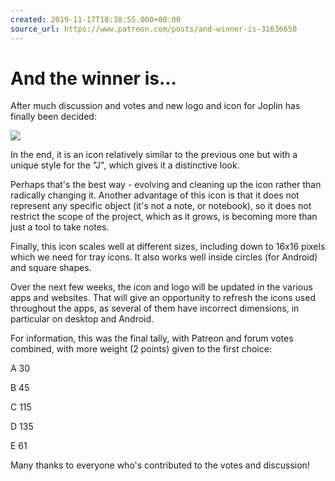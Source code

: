 ```yaml
---
created: 2019-11-17T18:38:55.000+00:00
source_url: https://www.patreon.com/posts/and-winner-is-31636650
---
```


# And the winner is...

After much discussion and votes and new logo and icon for Joplin has finally been decided:

![](https://raw.githubusercontent.com/laurent22/joplin/dev/Assets/WebsiteAssets/images/news/20191117-183855_0.png)

In the end, it is an icon relatively similar to the previous one but with a unique style for the "J", which gives it a distinctive look.

Perhaps that's the best way - evolving and cleaning up the icon rather than radically changing it. Another advantage of this icon is that it does not represent any specific object (it's not a note, or notebook), so it does not restrict the scope of the project, which as it grows, is becoming more than just a tool to take notes.

Finally, this icon scales well at different sizes, including down to 16x16 pixels which we need for tray icons. It also works well inside circles (for Android) and square shapes.

Over the next few weeks, the icon and logo will be updated in the various apps and websites. That will give an opportunity to refresh the icons used throughout the apps, as several of them have incorrect dimensions, in particular on desktop and Android.

For information, this was the final tally, with Patreon and forum votes combined, with more weight (2 points) given to the first choice:

A 30

B 45

C 115

D 135

E 61

Many thanks to everyone who's contributed to the votes and discussion!